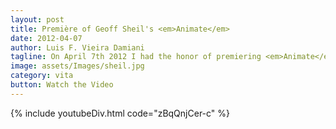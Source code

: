 ```yaml
---
layout: post
title: Première of Geoff Sheil's <em>Animate</em>
date: 2012-04-07
author: Luis F. Vieira Damiani
tagline: On April 7th 2012 I had the honor of premiering <em>Animate</em>, Geoff Sheil's piece for violin and ensemble. It was truly a memorable experience working with all the people involved. The performance took place in the Barness Hall at the University of South Florida.
image: assets/Images/sheil.jpg
category: vita
button: Watch the Video
---
```


{% include youtubeDiv.html code="zBqQnjCer-c" %}